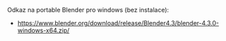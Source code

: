 Odkaz na portable Blender pro windows (bez instalace):

- https://www.blender.org/download/release/Blender4.3/blender-4.3.0-windows-x64.zip/
